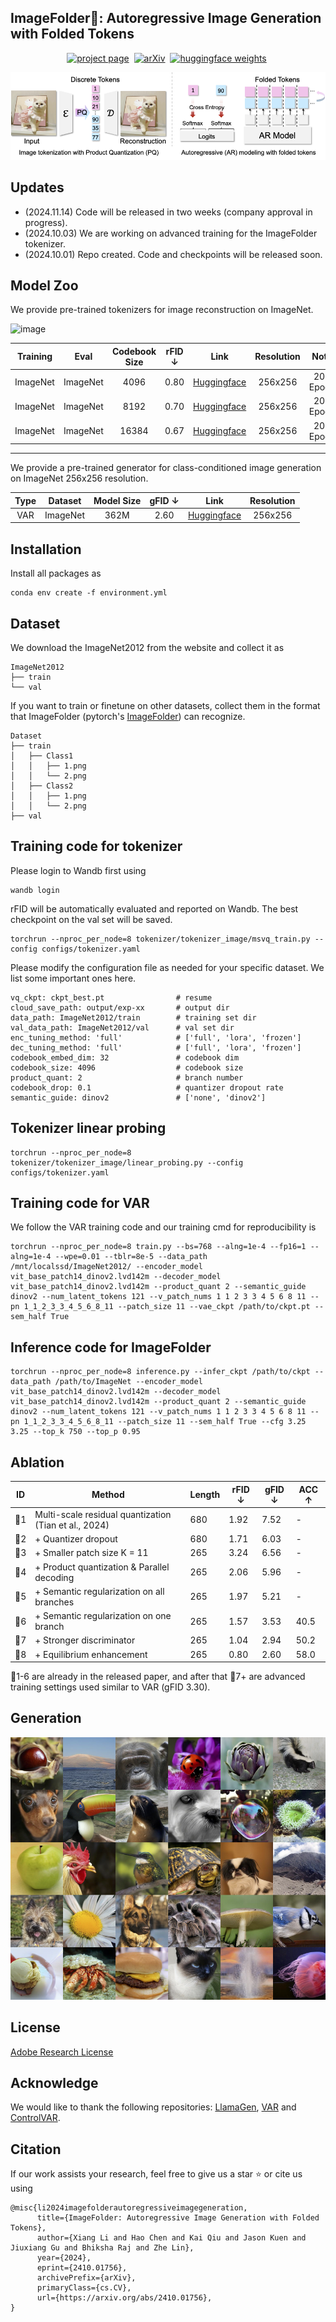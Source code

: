 ## ImageFolder🚀: Autoregressive Image Generation with Folded Tokens

<div align="center">

[![project page](https://img.shields.io/badge/ImageFolder%20project%20page-lightblue)](https://lxa9867.github.io/works/imagefolder/index.html)&nbsp;
[![arXiv](https://img.shields.io/badge/arXiv%20paper-2410.01756-b31b1b.svg)](https://arxiv.org/abs/2410.01756)&nbsp;
[![huggingface weights](https://img.shields.io/badge/%F0%9F%A4%97%20Weights-yellow)](https://huggingface.co/ang9867/imagefolder/tree/main)&nbsp;

</div>
<!-- <p align="center" style="font-size: larger;">
  <a href="placeholder">🔥ImageFolder: Autoregressive Image Generation with Folded Tokens</a>
</p> -->

<p align="center">

<div align=center>
	<img src=assets/teaser.png/>
</div>


## Updates 
- (2024.11.14) Code will be released in two weeks (company approval in progress).
- (2024.10.03) We are working on advanced training for the ImageFolder tokenizer. 
- (2024.10.01) Repo created. Code and checkpoints will be released soon.


## Model Zoo

We provide pre-trained tokenizers for image reconstruction on ImageNet.

![image](https://github.com/user-attachments/assets/d4c81ae5-e9a0-4f45-bec5-2a4db870818f)

| Training  | Eval | Codebook Size | rFID ↓  | Link | Resolution | Note |
| :---: | :---: | :---: | :---: | :---: | :---: | :---: |  
| ImageNet | ImageNet | 4096 | 0.80 | [Huggingface](https://huggingface.co/ang9867/imagefolder/resolve/main/imagenet-4096.pt?download=true) | 256x256 | 200 Epoch |
| ImageNet | ImageNet | 8192 | 0.70 | [Huggingface](https://huggingface.co/ang9867/imagefolder/resolve/main/imagenet-8192.pt?download=true) | 256x256 | 200 Epoch |
| ImageNet | ImageNet | 16384 | 0.67 | [Huggingface](https://huggingface.co/ang9867/imagefolder/resolve/main/imagenet-16384.pt?download=true) | 256x256 | 200 Epoch |

---

We provide a pre-trained generator for class-conditioned image generation on ImageNet 256x256 resolution.

| Type | Dataset | Model Size | gFID ↓ | Link | Resolution |
| :---: | :---: | :---: | :---: | :---: | :---: |
| VAR | ImageNet | 362M | 2.60 | [Huggingface](https://huggingface.co/ang9867/imagefolder/resolve/main/imagenet-var-4096.pt?download=true) | 256x256 |


## Installation

Install all packages as
```
conda env create -f environment.yml
```

## Dataset 

We download the ImageNet2012 from the website and collect it as 

```
ImageNet2012
├── train
└── val
```

If you want to train or finetune on other datasets, collect them in the format that ImageFolder (pytorch's [ImageFolder](https://pytorch.org/vision/main/generated/torchvision.datasets.ImageFolder.html)) can recognize.

```
Dataset
├── train
│   ├── Class1
│   │   ├── 1.png
│   │   └── 2.png
│   ├── Class2
│   │   ├── 1.png
│   │   └── 2.png
├── val
```

## Training code for tokenizer

Please login to Wandb first using
```
wandb login
```
rFID will be automatically evaluated and reported on Wandb. The best checkpoint on the val set will be saved.
```
torchrun --nproc_per_node=8 tokenizer/tokenizer_image/msvq_train.py --config configs/tokenizer.yaml
```

Please modify the configuration file as needed for your specific dataset. We list some important ones here.
```
vq_ckpt: ckpt_best.pt                # resume
cloud_save_path: output/exp-xx       # output dir
data_path: ImageNet2012/train        # training set dir
val_data_path: ImageNet2012/val      # val set dir
enc_tuning_method: 'full'            # ['full', 'lora', 'frozen']
dec_tuning_method: 'full'            # ['full', 'lora', 'frozen']
codebook_embed_dim: 32               # codebook dim
codebook_size: 4096                  # codebook size
product_quant: 2                     # branch number
codebook_drop: 0.1                   # quantizer dropout rate
semantic_guide: dinov2               # ['none', 'dinov2']
```

## Tokenizer linear probing
```
torchrun --nproc_per_node=8 tokenizer/tokenizer_image/linear_probing.py --config configs/tokenizer.yaml
```

## Training code for VAR

We follow the VAR training code and our training cmd for reproducibility is 

```
torchrun --nproc_per_node=8 train.py --bs=768 --alng=1e-4 --fp16=1 --alng=1e-4 --wpe=0.01 --tblr=8e-5 --data_path /mnt/localssd/ImageNet2012/ --encoder_model vit_base_patch14_dinov2.lvd142m --decoder_model vit_base_patch14_dinov2.lvd142m --product_quant 2 --semantic_guide dinov2 --num_latent_tokens 121 --v_patch_nums 1 1 2 3 3 4 5 6 8 11 --pn 1_1_2_3_3_4_5_6_8_11 --patch_size 11 --vae_ckpt /path/to/ckpt.pt --sem_half True 
```

## Inference code for ImageFolder

```
torchrun --nproc_per_node=8 inference.py --infer_ckpt /path/to/ckpt --data_path /path/to/ImageNet --encoder_model vit_base_patch14_dinov2.lvd142m --decoder_model vit_base_patch14_dinov2.lvd142m --product_quant 2 --semantic_guide dinov2 --num_latent_tokens 121 --v_patch_nums 1 1 2 3 3 4 5 6 8 11 --pn 1_1_2_3_3_4_5_6_8_11 --patch_size 11 --sem_half True --cfg 3.25 3.25 --top_k 750 --top_p 0.95
```


## Ablation
| ID  | Method                                              | Length | rFID ↓  | gFID ↓ | ACC ↑|
| --- | --------------------------------------------------- | ------ | ------- | ------- |------- |
| 🔶1   | Multi-scale residual quantization (Tian et al., 2024) | 680    | 1.92    | 7.52 | - |
| 🔶2   | + Quantizer dropout                                  | 680    | 1.71    | 6.03 | - |
| 🔶3   | + Smaller patch size K = 11                          | 265    | 3.24    | 6.56 | - |
| 🔶4   | + Product quantization & Parallel decoding           | 265    | 2.06    | 5.96 | - |
| 🔶5   | + Semantic regularization on all branches            | 265    | 1.97    | 5.21 | - |
| 🔶6   | + Semantic regularization on one branch              | 265    | 1.57    | 3.53 | 40.5 |
| 🔷7   | + Stronger discriminator             | 265    | 1.04    | 2.94 | 50.2|
| 🔷8   | + Equilibrium enhancement    | 265    | 0.80    | 2.60 | 58.0|

🔶1-6 are already in the released paper, and after that 🔷7+ are advanced training settings used similar to VAR (gFID 3.30).


## Generation

<div align=center>
	<img src=assets/visualization.png/>
</div>

## License
[Adobe Research License](LICENSE.md)

## Acknowledge
We would like to thank the following repositories: [LlamaGen](https://github.com/FoundationVision/LlamaGen), [VAR](https://github.com/FoundationVision/VAR) and [ControlVAR](https://github.com/lxa9867/ControlVAR).
## Citation
If our work assists your research, feel free to give us a star ⭐ or cite us using
```
@misc{li2024imagefolderautoregressiveimagegeneration,
      title={ImageFolder: Autoregressive Image Generation with Folded Tokens}, 
      author={Xiang Li and Hao Chen and Kai Qiu and Jason Kuen and Jiuxiang Gu and Bhiksha Raj and Zhe Lin},
      year={2024},
      eprint={2410.01756},
      archivePrefix={arXiv},
      primaryClass={cs.CV},
      url={https://arxiv.org/abs/2410.01756}, 
}
```
